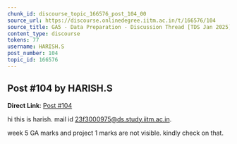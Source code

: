 ```yaml
---
chunk_id: discourse_topic_166576_post_104_00
source_url: https://discourse.onlinedegree.iitm.ac.in/t/166576/104
source_title: GA5 - Data Preparation - Discussion Thread [TDS Jan 2025]
content_type: discourse
tokens: 77
username: HARISH.S
post_number: 104
topic_id: 166576
---
```


## Post #104 by HARISH.S

**Direct Link**: [Post #104](https://discourse.onlinedegree.iitm.ac.in/t/166576/104)

hi this is harish. mail id 23f3000975@ds.study.iitm.ac.in.

week 5 GA marks and project 1 marks are not visible. kindly check on that.
